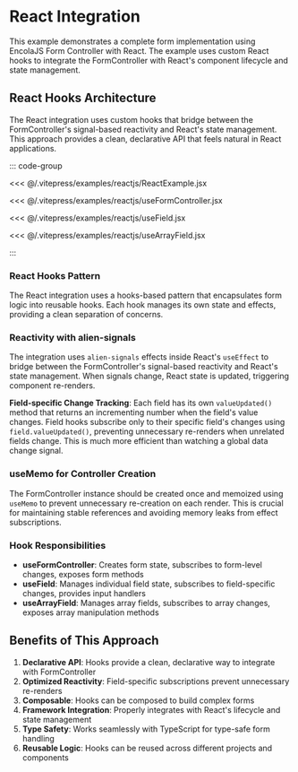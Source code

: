 <script setup>
import ReactJs from '../.vitepress/examples/ReactJs.vue'
</script>

# React Integration

This example demonstrates a complete form implementation using EncolaJS Form Controller with React. The example uses custom React hooks to integrate the FormController with React's component lifecycle and state management.

<ClientOnly>
    <LiveDemo :component="ReactJs"></LiveDemo>
</ClientOnly>

## React Hooks Architecture

The React integration uses custom hooks that bridge between the FormController's signal-based reactivity and React's state management. This approach provides a clean, declarative API that feels natural in React applications.

::: code-group

<<< @/.vitepress/examples/reactjs/ReactExample.jsx

<<< @/.vitepress/examples/reactjs/useFormController.jsx

<<< @/.vitepress/examples/reactjs/useField.jsx

<<< @/.vitepress/examples/reactjs/useArrayField.jsx

:::

### React Hooks Pattern

The React integration uses a hooks-based pattern that encapsulates form logic into reusable hooks. Each hook manages its own state and effects, providing a clean separation of concerns.

### Reactivity with alien-signals

The integration uses `alien-signals` effects inside React's `useEffect` to bridge between the FormController's signal-based reactivity and React's state management. When signals change, React state is updated, triggering component re-renders.

**Field-specific Change Tracking**: Each field has its own `valueUpdated()` method that returns an incrementing number when the field's value changes. Field hooks subscribe only to their specific field's changes using `field.valueUpdated()`, preventing unnecessary re-renders when unrelated fields change. This is much more efficient than watching a global data change signal.

### useMemo for Controller Creation

The FormController instance should be created once and memoized using `useMemo` to prevent unnecessary re-creation on each render. This is crucial for maintaining stable references and avoiding memory leaks from effect subscriptions.

### Hook Responsibilities

- **useFormController**: Creates form state, subscribes to form-level changes, exposes form methods
- **useField**: Manages individual field state, subscribes to field-specific changes, provides input handlers
- **useArrayField**: Manages array fields, subscribes to array changes, exposes array manipulation methods

## Benefits of This Approach

1. **Declarative API**: Hooks provide a clean, declarative way to integrate with FormController
2. **Optimized Reactivity**: Field-specific subscriptions prevent unnecessary re-renders
3. **Composable**: Hooks can be composed to build complex forms
4. **Framework Integration**: Properly integrates with React's lifecycle and state management
5. **Type Safety**: Works seamlessly with TypeScript for type-safe form handling
6. **Reusable Logic**: Hooks can be reused across different projects and components